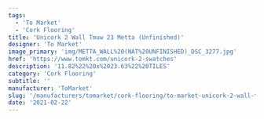 ```yaml
---
tags:
  - 'To Market'
  - 'Cork Flooring'
title: 'Unicork 2 Wall Tmuw 23 Metta (Unfinished)'
designer: 'To Market'
image_primary: 'img/METTA_WALL%20(NAT%20UNFINISHED)_DSC_3277.jpg'
href: 'https://www.tomkt.com/unicork-2-swatches'
description: '11.82%22%20x%2023.63%22%20TILES'
category: 'Cork Flooring'
subtitle: ''
manufacturer: 'ToMarket'
slug: '/manufacturers/tomarket/cork-flooring/to-market-unicork-2-wall-tmuw-23-metta-unfinished'
date: '2021-02-22'
---
```

